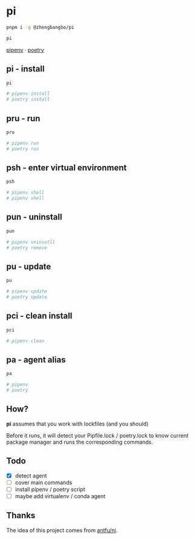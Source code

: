 # pi

```bash
pnpm i -g @zhengbangbo/pi

pi
```

[pipenv](https://pipenv.pypa.io/en/latest/) · [poetry](https://python-poetry.org/)

## pi - install
```bash
pi

# pipenv install
# poetry install
```

## pru - run
```bash
pru

# pipenv run
# poetry run
```

## psh - enter virtual environment
```bash
psh

# pipenv shell
# pipenv shell
```

## pun - uninstall
```bash
pun

# pipenv uninsatll
# poetry remove
```

## pu - update
```bash
pu

# pipenv update
# poetry update
```

## pci - clean install
```bash
pci

# pipenv clean
```

## pa - agent alias
```bash
pa

# pipenv
# poetry
```

## How?

**pi** assumes that you work with lockfiles (and you should)

Before it runs, it will detect your Pipfile.lock / poetry.lock to know current package manager and runs the corresponding commands.

## Todo

- [x] detect agent
- [ ] cover main commands
- [ ] install pipenv / poetry script
- [ ] maybe add virtualenv / conda agent

## Thanks

The idea of this project comes from [antfu/ni](https://github.com/antfu/ni).
